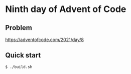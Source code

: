# Ninth day of Advent of Code

## Problem
<https://adventofcode.com/2021/day/8>

## Quick start
```console
$ ./build.sh
```
